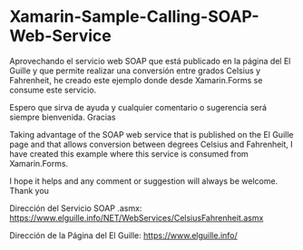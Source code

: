 # Xamarin-Sample-Calling-SOAP-Web-Service

Aprovechando el servicio web SOAP que está publicado en la página del El Guille y que permite realizar una conversión entre grados Celsius y Fahrenheit, he creado este ejemplo donde desde Xamarin.Forms se consume este servicio.

Espero que sirva de ayuda y cualquier comentario o sugerencia será siempre bienvenida. Gracias


Taking advantage of the SOAP web service that is published on the El Guille page and that allows conversion between degrees Celsius and Fahrenheit, I have created this example where this service is consumed from Xamarin.Forms.

I hope it helps and any comment or suggestion will always be welcome. Thank you


Dirección del Servicio SOAP .asmx:
https://www.elguille.info/NET/WebServices/CelsiusFahrenheit.asmx

Dirección de la Página del El Guille:
https://www.elguille.info/
